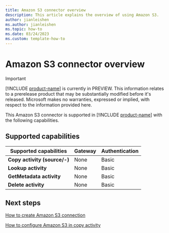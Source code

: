 ```yaml
---
title: Amazon S3 connector overview
description: This article explains the overview of using Amazon S3.
author: jianleishen
ms.author: jianleishen
ms.topic: how-to
ms.date: 03/24/2023
ms.custom: template-how-to 
---
```


# Amazon S3 connector overview

> [!IMPORTANT]
> [!INCLUDE [product-name](../includes/product-name.md)] is currently in PREVIEW.
> This information relates to a prerelease product that may be substantially modified before it's released. Microsoft makes no warranties, expressed or implied, with respect to the information provided here.

This Amazon S3 connector is supported in [!INCLUDE [product-name](../includes/product-name.md)] with the following capabilities.

## Supported capabilities

| Supported capabilities | Gateway | Authentication |
| --- | --- | ---|
| **Copy activity (source/-)** | None | Basic |
| **Lookup activity** | None | Basic |
| **GetMetadata activity** | None | Basic |
| **Delete activity** | None | Basic |

## Next steps

[How to create Amazon S3 connection](connector-amazon-s3.md)

[How to configure Amazon S3 in copy activity](connector-amazon-s3-copy-activity.md)